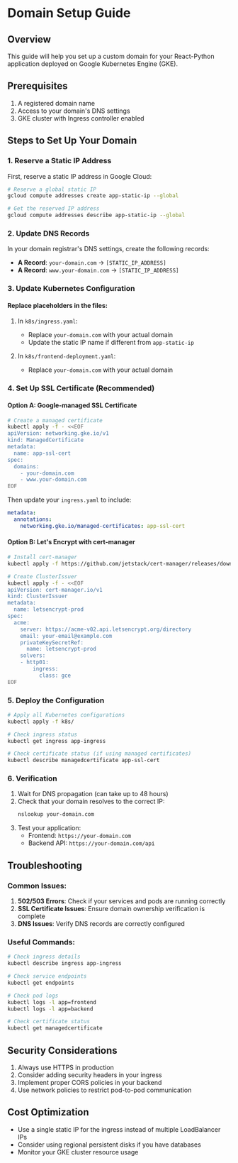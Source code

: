 # Domain Setup Guide

## Overview
This guide will help you set up a custom domain for your React-Python application deployed on Google Kubernetes Engine (GKE).

## Prerequisites
1. A registered domain name
2. Access to your domain's DNS settings
3. GKE cluster with Ingress controller enabled

## Steps to Set Up Your Domain

### 1. Reserve a Static IP Address
First, reserve a static IP address in Google Cloud:

```bash
# Reserve a global static IP
gcloud compute addresses create app-static-ip --global

# Get the reserved IP address
gcloud compute addresses describe app-static-ip --global
```

### 2. Update DNS Records
In your domain registrar's DNS settings, create the following records:
- **A Record**: `your-domain.com` → `[STATIC_IP_ADDRESS]`
- **A Record**: `www.your-domain.com` → `[STATIC_IP_ADDRESS]`

### 3. Update Kubernetes Configuration

#### Replace placeholders in the files:
1. In `k8s/ingress.yaml`:
   - Replace `your-domain.com` with your actual domain
   - Update the static IP name if different from `app-static-ip`

2. In `k8s/frontend-deployment.yaml`:
   - Replace `your-domain.com` with your actual domain

### 4. Set Up SSL Certificate (Recommended)

#### Option A: Google-managed SSL Certificate
```bash
# Create a managed certificate
kubectl apply -f - <<EOF
apiVersion: networking.gke.io/v1
kind: ManagedCertificate
metadata:
  name: app-ssl-cert
spec:
  domains:
    - your-domain.com
    - www.your-domain.com
EOF
```

Then update your `ingress.yaml` to include:
```yaml
metadata:
  annotations:
    networking.gke.io/managed-certificates: app-ssl-cert
```

#### Option B: Let's Encrypt with cert-manager
```bash
# Install cert-manager
kubectl apply -f https://github.com/jetstack/cert-manager/releases/download/v1.12.0/cert-manager.yaml

# Create ClusterIssuer
kubectl apply -f - <<EOF
apiVersion: cert-manager.io/v1
kind: ClusterIssuer
metadata:
  name: letsencrypt-prod
spec:
  acme:
    server: https://acme-v02.api.letsencrypt.org/directory
    email: your-email@example.com
    privateKeySecretRef:
      name: letsencrypt-prod
    solvers:
    - http01:
        ingress:
          class: gce
EOF
```

### 5. Deploy the Configuration
```bash
# Apply all Kubernetes configurations
kubectl apply -f k8s/

# Check ingress status
kubectl get ingress app-ingress

# Check certificate status (if using managed certificates)
kubectl describe managedcertificate app-ssl-cert
```

### 6. Verification
1. Wait for DNS propagation (can take up to 48 hours)
2. Check that your domain resolves to the correct IP:
   ```bash
   nslookup your-domain.com
   ```
3. Test your application:
   - Frontend: `https://your-domain.com`
   - Backend API: `https://your-domain.com/api`

## Troubleshooting

### Common Issues:
1. **502/503 Errors**: Check if your services and pods are running correctly
2. **SSL Certificate Issues**: Ensure domain ownership verification is complete
3. **DNS Issues**: Verify DNS records are correctly configured

### Useful Commands:
```bash
# Check ingress details
kubectl describe ingress app-ingress

# Check service endpoints
kubectl get endpoints

# Check pod logs
kubectl logs -l app=frontend
kubectl logs -l app=backend

# Check certificate status
kubectl get managedcertificate
```

## Security Considerations
1. Always use HTTPS in production
2. Consider adding security headers in your ingress
3. Implement proper CORS policies in your backend
4. Use network policies to restrict pod-to-pod communication

## Cost Optimization
- Use a single static IP for the ingress instead of multiple LoadBalancer IPs
- Consider using regional persistent disks if you have databases
- Monitor your GKE cluster resource usage
